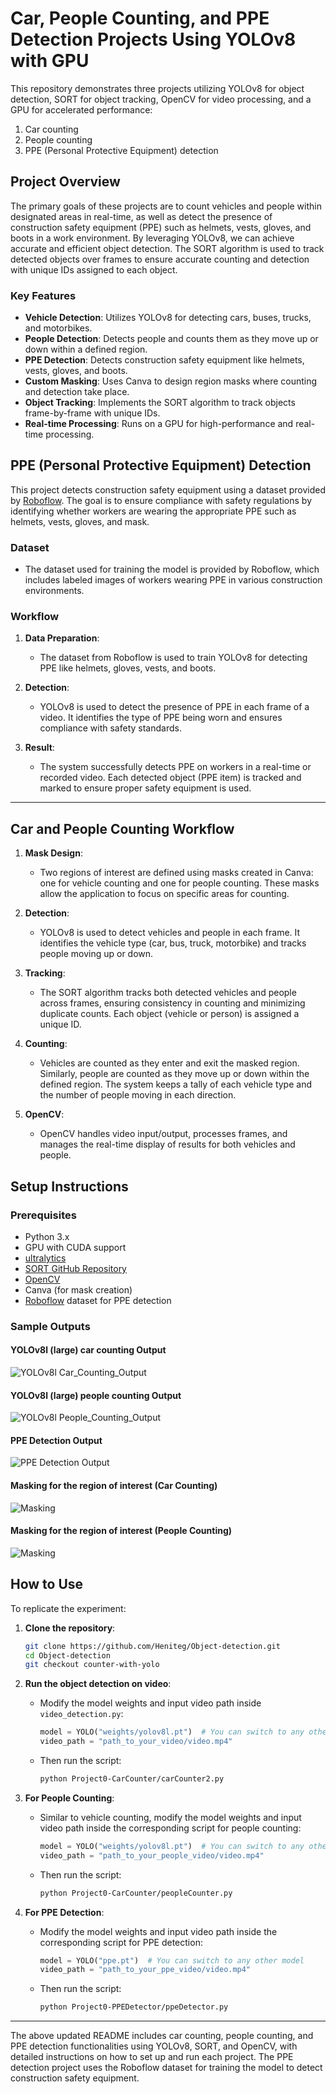 # Car, People Counting, and PPE Detection Projects Using YOLOv8 with GPU

This repository demonstrates three projects utilizing YOLOv8 for object detection, SORT for object tracking, OpenCV for video processing, and a GPU for accelerated performance:
1. Car counting
2. People counting
3. PPE (Personal Protective Equipment) detection

## Project Overview

The primary goals of these projects are to count vehicles and people within designated areas in real-time, as well as detect the presence of construction safety equipment (PPE) such as helmets, vests, gloves, and boots in a work environment. By leveraging YOLOv8, we can achieve accurate and efficient object detection. The SORT algorithm is used to track detected objects over frames to ensure accurate counting and detection with unique IDs assigned to each object.

### Key Features
- **Vehicle Detection**: Utilizes YOLOv8 for detecting cars, buses, trucks, and motorbikes.
- **People Detection**: Detects people and counts them as they move up or down within a defined region.
- **PPE Detection**: Detects construction safety equipment like helmets, vests, gloves, and boots.
- **Custom Masking**: Uses Canva to design region masks where counting and detection take place.
- **Object Tracking**: Implements the SORT algorithm to track objects frame-by-frame with unique IDs.
- **Real-time Processing**: Runs on a GPU for high-performance and real-time processing.
  
## PPE (Personal Protective Equipment) Detection

This project detects construction safety equipment using a dataset provided by [Roboflow](https://roboflow.com/). The goal is to ensure compliance with safety regulations by identifying whether workers are wearing the appropriate PPE such as helmets, vests, gloves, and mask.

### Dataset
- The dataset used for training the model is provided by Roboflow, which includes labeled images of workers wearing PPE in various construction environments.

### Workflow
1. **Data Preparation**:
   - The dataset from Roboflow is used to train YOLOv8 for detecting PPE like helmets, gloves, vests, and boots.
   
2. **Detection**:
   - YOLOv8 is used to detect the presence of PPE in each frame of a video. It identifies the type of PPE being worn and ensures compliance with safety standards.
   
3. **Result**:
   - The system successfully detects PPE on workers in a real-time or recorded video. Each detected object (PPE item) is tracked and marked to ensure proper safety equipment is used.

---

## Car and People Counting Workflow

1. **Mask Design**: 
   - Two regions of interest are defined using masks created in Canva: one for vehicle counting and one for people counting. These masks allow the application to focus on specific areas for counting.
   
2. **Detection**:
   - YOLOv8 is used to detect vehicles and people in each frame. It identifies the vehicle type (car, bus, truck, motorbike) and tracks people moving up or down.
   
3. **Tracking**:
   - The SORT algorithm tracks both detected vehicles and people across frames, ensuring consistency in counting and minimizing duplicate counts. Each object (vehicle or person) is assigned a unique ID.
   
4. **Counting**:
   - Vehicles are counted as they enter and exit the masked region. Similarly, people are counted as they move up or down within the defined region. The system keeps a tally of each vehicle type and the number of people moving in each direction.

5. **OpenCV**:
   - OpenCV handles video input/output, processes frames, and manages the real-time display of results for both vehicles and people.

## Setup Instructions

### Prerequisites
- Python 3.x
- GPU with CUDA support
- [ultralytics](https://github.com/ultralytics/)
- [SORT GitHub Repository](https://github.com/abewley/sort)
- [OpenCV](https://opencv.org/)
- Canva (for mask creation)
- [Roboflow](https://roboflow.com/) dataset for PPE detection

### Sample Outputs

#### **YOLOv8l (large) car counting Output**

![YOLOv8l Car_Counting_Output](https://github.com/Heniteg/Object-detection/blob/counter-with-yolo/Project0-CarCounter/output/car-counter.gif)

#### **YOLOv8l (large) people counting Output**

![YOLOv8l People_Counting_Output](https://github.com/Heniteg/Object-detection/blob/counter-with-yolo/Project1-PeopleCounter/output/people-counter.gif)

#### **PPE Detection Output**

![PPE Detection Output](https://github.com/Heniteg/Object-detection/blob/counter-with-yolo/Project2-PPEDetection/output/ppe-detector.gif)

#### **Masking for the region of interest (Car Counting)**

![Masking](https://github.com/Heniteg/Object-detection/blob/counter-with-yolo/Project0-CarCounter/output/mask-2.png)

#### **Masking for the region of interest (People Counting)**

![Masking](https://github.com/Heniteg/Object-detection/blob/counter-with-yolo/Project1-PeopleCounter/output/people-mask.jpg)

## How to Use

To replicate the experiment:

1. **Clone the repository**:
    ```bash
    git clone https://github.com/Heniteg/Object-detection.git
    cd Object-detection
    git checkout counter-with-yolo
    ```

2. **Run the object detection on video**:
    - Modify the model weights and input video path inside `video_detection.py`:
        ```python
        model = YOLO("weights/yolov8l.pt")  # You can switch to any other model
        video_path = "path_to_your_video/video.mp4"
        ```

    - Then run the script:
        ```bash
        python Project0-CarCounter/carCounter2.py
        ```

3. **For People Counting**:
    - Similar to vehicle counting, modify the model weights and input video path inside the corresponding script for people counting:
        ```python
        model = YOLO("weights/yolov8l.pt")  # You can switch to any other model
        video_path = "path_to_your_people_video/video.mp4"
        ```

    - Then run the script:
        ```bash
        python Project0-CarCounter/peopleCounter.py
        ```

4. **For PPE Detection**:
    - Modify the model weights and input video path inside the corresponding script for PPE detection:
        ```python
        model = YOLO("ppe.pt")  # You can switch to any other model
        video_path = "path_to_your_ppe_video/video.mp4"
        ```

    - Then run the script:
        ```bash
        python Project0-PPEDetector/ppeDetector.py
        ```

---

The above updated README includes car counting, people counting, and PPE detection functionalities using YOLOv8, SORT, and OpenCV, with detailed instructions on how to set up and run each project. The PPE detection project uses the Roboflow dataset for training the model to detect construction safety equipment.
